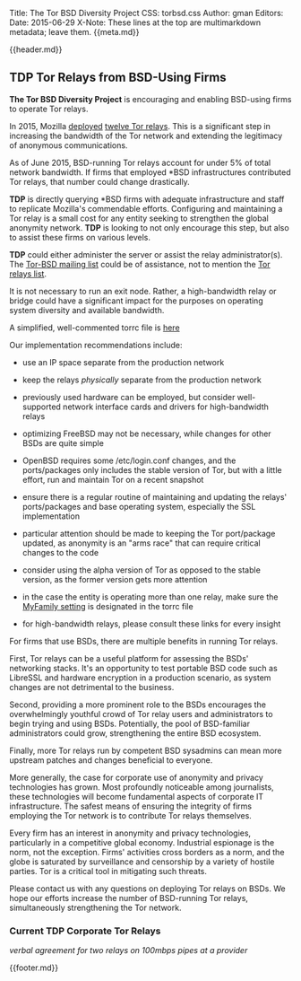 Title: The Tor BSD Diversity Project
CSS: torbsd.css
Author: gman
Editors:
Date: 2015-06-29
X-Note: These lines at the top are multimarkdown metadata; leave them.
{{meta.md}}

{{header.md}}

## TDP Tor Relays from BSD-Using Firms ##


__The Tor BSD Diversity Project__ is encouraging and enabling BSD-using firms to operate Tor relays.

In 2015, Mozilla [deployed](https://blog.mozilla.org/it/2015/01/28/deploying-tor-relays/) [twelve Tor relays](https://globe.torproject.org/#/search/query=mozilla). This is a significant step in increasing the bandwidth of the Tor network and extending the legitimacy of anonymous communications.

As of June 2015, BSD-running Tor relays account for under 5% of total network bandwidth. If firms that employed *BSD infrastructures contributed Tor relays, that number could change drastically.

__TDP__ is directly querying *BSD firms with adequate infrastructure and staff to replicate Mozilla's commendable efforts. Configuring and maintaining a Tor relay is a small cost for any entity seeking to strengthen the global anonymity network. __TDP__ is looking to not only encourage this step, but also to assist these firms on various levels.

__TDP__ could either administer the server or assist the relay administrator(s). The [Tor-BSD mailing list](http://lists.nycbug.org/mailman/listinfo/tor-bsd/) could be of assistance, not to mention the [Tor relays list](https://lists.torproject.org/cgi-bin/mailman/listinfo/tor-relays/).

It is not necessary to run an exit node. Rather, a high-bandwidth relay or bridge could have a significant impact for the purposes on operating system diversity and available bandwidth.

A simplified, well-commented torrc file is [here](torrc.txt)

Our implementation recommendations include:

* use an IP space separate from the production network

* keep the relays *physically* separate from the production network

* previously used hardware can be employed, but consider well-supported network interface cards and drivers for high-bandwidth relays

* optimizing FreeBSD may not be necessary, while changes for other BSDs are quite simple

* OpenBSD requires some /etc/login.conf changes, and the ports/packages only includes the stable version of Tor, but with a little effort, run and maintain Tor on a recent snapshot

* ensure there is a regular routine of maintaining and updating the relays' ports/packages and base operating system, especially the SSL implementation

* particular attention should be made to keeping the Tor port/package updated, as anonymity is an "arms race" that can require critical changes to the code

* consider using the alpha version of Tor as opposed to the stable version, as the former version gets more attention

* in the case the entity is operating more than one relay, make sure the [MyFamily setting](https://www.torproject.org/docs/tor-manual.html.en#MyFamily) is designated in the torrc file

* for high-bandwidth relays, please consult these links for every insight

For firms that use BSDs, there are multiple benefits in running Tor relays.

First, Tor relays can be a useful platform for assessing the BSDs' networking stacks. It's an opportunity to test portable BSD code such as LibreSSL and hardware encryption in a production scenario, as system changes are not detrimental to the business.

Second, providing a more prominent role to the BSDs encourages the overwhelmingly youthful crowd of Tor relay users and administrators to begin trying and using BSDs. Potentially, the pool of BSD-familiar administrators could grow, strengthening the entire BSD ecosystem.

Finally, more Tor relays run by competent BSD sysadmins can mean more upstream patches and changes beneficial to everyone.

More generally, the case for corporate use of anonymity and privacy technologies has grown. Most profoundly noticeable among journalists, these technologies will become fundamental aspects of corporate IT infrastructure. The safest means of ensuring the integrity of firms employing the Tor network is to contribute Tor relays themselves.

Every firm has an interest in anonymity and privacy technologies, particularly in a competitive global economy. Industrial espionage is the norm, not the exception. Firms' activities cross borders as a norm, and the globe is saturated by surveillance and censorship by a variety of hostile parties. Tor is a critical tool in mitigating such threats.

Please contact us with any questions on deploying Tor relays on BSDs. We hope our efforts increase the number of BSD-running Tor relays, simultaneously strengthening the Tor network.

### Current TDP Corporate Tor Relays ###

*verbal agreement for two relays on 100mbps pipes at a provider*

{{footer.md}}
